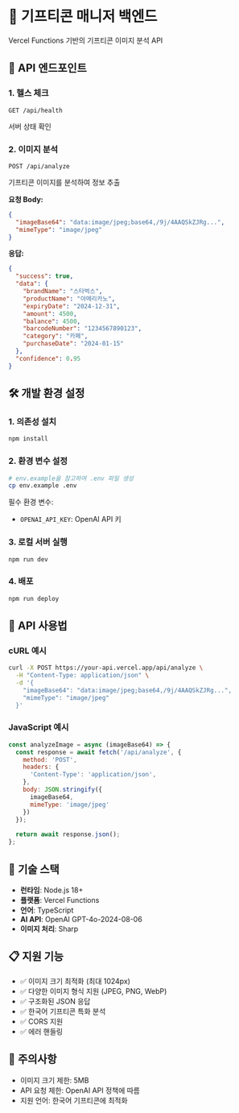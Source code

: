 # 🎁 기프티콘 매니저 백엔드

Vercel Functions 기반의 기프티콘 이미지 분석 API

## 🚀 API 엔드포인트

### 1. 헬스 체크
```
GET /api/health
```
서버 상태 확인

### 2. 이미지 분석
```
POST /api/analyze
```
기프티콘 이미지를 분석하여 정보 추출

**요청 Body:**
```json
{
  "imageBase64": "data:image/jpeg;base64,/9j/4AAQSkZJRg...",
  "mimeType": "image/jpeg"
}
```

**응답:**
```json
{
  "success": true,
  "data": {
    "brandName": "스타벅스",
    "productName": "아메리카노",
    "expiryDate": "2024-12-31",
    "amount": 4500,
    "balance": 4500,
    "barcodeNumber": "1234567890123",
    "category": "카페",
    "purchaseDate": "2024-01-15"
  },
  "confidence": 0.95
}
```

## 🛠 개발 환경 설정

### 1. 의존성 설치
```bash
npm install
```

### 2. 환경 변수 설정
```bash
# env.example을 참고하여 .env 파일 생성
cp env.example .env
```

필수 환경 변수:
- `OPENAI_API_KEY`: OpenAI API 키

### 3. 로컬 서버 실행
```bash
npm run dev
```

### 4. 배포
```bash
npm run deploy
```

## 📝 API 사용법

### cURL 예시
```bash
curl -X POST https://your-api.vercel.app/api/analyze \
  -H "Content-Type: application/json" \
  -d '{
    "imageBase64": "data:image/jpeg;base64,/9j/4AAQSkZJRg...",
    "mimeType": "image/jpeg"
  }'
```

### JavaScript 예시
```javascript
const analyzeImage = async (imageBase64) => {
  const response = await fetch('/api/analyze', {
    method: 'POST',
    headers: {
      'Content-Type': 'application/json',
    },
    body: JSON.stringify({
      imageBase64,
      mimeType: 'image/jpeg'
    })
  });
  
  return await response.json();
};
```

## 🔧 기술 스택

- **런타임**: Node.js 18+
- **플랫폼**: Vercel Functions
- **언어**: TypeScript
- **AI API**: OpenAI GPT-4o-2024-08-06
- **이미지 처리**: Sharp

## 📋 지원 기능

- ✅ 이미지 크기 최적화 (최대 1024px)
- ✅ 다양한 이미지 형식 지원 (JPEG, PNG, WebP)
- ✅ 구조화된 JSON 응답
- ✅ 한국어 기프티콘 특화 분석
- ✅ CORS 지원
- ✅ 에러 핸들링

## 🚨 주의사항

- 이미지 크기 제한: 5MB
- API 요청 제한: OpenAI API 정책에 따름
- 지원 언어: 한국어 기프티콘에 최적화 